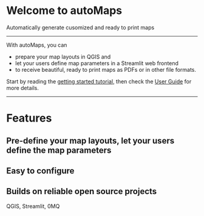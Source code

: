 # Welcome to autoMaps
Automatically generate cusomized and ready to print maps 

---

With autoMaps, you can 

* prepare your map layouts in QGIS and 
* let your users define map parameters in a Streamlit web frontend 
* to receive beautiful, ready to print maps as PDFs or in other file formats. 

Start by reading the 
[getting started tutorial](getting_started.md), then check the 
[User Guide](user_guide.md) for more details.

---

# Features
## Pre-define your map layouts, let your users define the map parameters
## Easy to configure
## Builds on reliable open source projects
QGIS, Streamlit, 0MQ